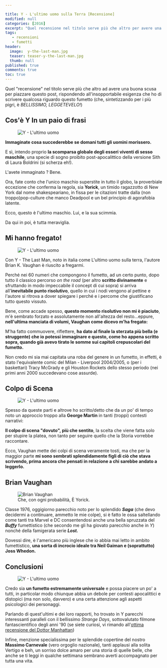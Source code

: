 ```yaml
---

title: Y - L'ultimo uomo sulla Terra [Recensione]
modified: null
categories: [2016]
excerpt: "Quel recensione nel titolo serve più che altro per avere una buona scusa per piazzare questo post, rispondendo all'insopportabile esigenza..."
tags: 
   - recensioni
   - fumetti
header:  
  image:  y-the-last-man.jpg
  teaser: teaser-y-the-last-man.jpg
  thumb: null
published: true
comments: true
toc: true
---
```


Quel "recensione" nel titolo serve più che altro ad avere una buona scusa per piazzare questo post, rispondendo all'insopportabile esigenza che ho di scrivere qualcosa riguardo questo fumetto (che, sintetizzando per i più pigri, è _BELLISSIMO, LEGGETEVELO!_)

## Cos'è Y In un paio di frasi

<figure>
<img src="https://upload.wikimedia.org/wikipedia/en/9/97/Y_-_The_Last_Man_30_-_Ring_of_Truth_04_-_00_-_FC.jpg" alt="Y - L'ultimo uomo">
</figure>

**Immaginate cosa succederebbe se domani tutti gli uomini morissero.** 

E sì, intendo proprio **la scomparsa globale degli esseri viventi di sesso maschile**, una specie di sogno proibito post-apocalittico della versione Sith di Laura Boldrini (si scherza eh!).

L'avete immaginato ? Bene.

Ora, fate conto che l'unico maschio superstite in tutto il globo, la proverbiale eccezione che conferma la regola, sia 
**Yorick**, un timido ragazzotto di New York dal nome shakespeariano, in fissa per le citazioni tratte dalla (non troppo)pop-culture che manco Deadpool e un bel principio di agorafobia latente.

Ecco, questo è l'ultimo maschio. Lui, e la sua scimmia.

Da qui in poi, è tutta meraviglia.

## Mi hanno fregato!

<figure>
<img src="https://upload.wikimedia.org/wikipedia/en/0/04/Y_-_The_Last_Man_23_-_Widow's_Pass_03_-_00_-_FC.jpg" alt="Y - L'ultimo uomo">
</figure>

Con Y - The Last Man, noto in italia come L'ultimo uomo sulla terra, l'autore Brian K. Vaughan è riuscito a fregarmi.

Perché nei 60 numeri che compongono il fumetto, ad un certo punto, dopo tutto il classico percorso *on the road* (per altro **scritto divinamente** e sfruttando in modo impeccabile il concept di cui sopra) si arriva all'**inevitabile punto risolutivo**, quello in cui i nodi vengono al pettine e l'autore si ritrova a dover spiegare i perché e i percome che giustificano tutto questo vissuto.

Bene, come accade spesso, **questo momento risolutivo non mi è piaciuto**, m'è sembrato forzato e assolutamente non all'altezza del resto...eppure, **nell'ultima manciata di volumi, Vaughan come dicevo m'ha fregato:** 

M'ha fatto commuovere, riflettere, **ha dato al finale la sterzata più bella (e struggente) che io potessi immaginare e questo, come ho appena scritto sopra, quando già avevo tirato le somme sui capitoli crepuscolari del fumetto.**

Non credo mi sia mai capitata una roba del genere in un fumetto, in effetti, è stato l'equivalente comic del Milan - Liverpool 2004/2005, o (per i baskettari) Tracy McGrady e gli Houston Rockets dello stesso periodo (nei primi anni 2000 succedevano cose assurde).

## Colpo di Scena

<figure>
<img src="https://upload.wikimedia.org/wikipedia/en/5/51/Y_-_The_Last_Man_31_-_Ring_of_Truth_05_-_00_-_FC.jpg" alt="Y - L'ultimo uomo">
</figure>

Spesso da queste parti e altrove ho scritto/detto che da un po' di tempo noto un approccio troppo alla **George Martin** in tanti (troppi) contesti narrativi:

**Il colpo di scena "dovuto", più che sentito**, la scelta che viene fatta solo per stupire la platea, non tanto per seguire quello che la Storia vorrebbe raccontare.

Ecco, Vaughan mette dei colpi di scena veramente tosti, ma che per la maggior parte **mi sono sembrati splendidamente figli di ciò che stava scrivendo, prima ancora che pensati in relazione a chi sarebbe andato a leggerlo.**

## Brian Vaughan

<figure>
<img src="https://upload.wikimedia.org/wikipedia/commons/thumb/6/6a/10.12.12BrianKVaughanByLuigiNovi1.jpg/800px-10.12.12BrianKVaughanByLuigiNovi1.jpg" alt="Brian Vaughan">
<figcaption>Che, con ogni probabilità, È Yorick.</figcaption>
</figure>

Classe 1976, oggigiorno parecchio noto per lo splendido **_Saga_** (che devo decidermi a continuare, ammetto le mie colpe), si è fatto le ossa saltellando come tanti tra Marvel e DC consentendosi anche una bella spruzzata del _**Buffy**_ fumettistico (che secondo me gli ha giovato parecchio anche in _Y_) nonché della famigerata serie _**Lost.**_

Dovessi dire, è l'americano più inglese che io abbia mai letto in ambito fumettistico, **una sorta di incrocio ideale tra Neil Gaiman e (soprattutto) Joss Whedon.**

## Conclusioni

<figure>
<img src="http://media.dcentertainment.com/sites/default/files/GalleryComics_V_1920x1080_20141300_YLM-book2-CVR_54b02cac52cfd4.73783886.jpg" alt="Y - L'ultimo uomo">
</figure>

Credo sia **un fumetto estremamente universale** e possa piacere un po' a tutti, in particolar modo chiunque abbia un debole per contesti apocalittici e distopici (ma non solo, davvero) e una certa attenzione agli aspetti psicologici dei personaggi. 

Parlando di quest'ultimi e dei loro rapporti, ho trovato in Y parecchi interessanti paralleli con il bellissimo _Strange Days_, sottovalutato filmone fantascientifico degli anni '90 (se siete curiosi, vi rimando all'<a href='http://docmanhattan.blogspot.it/2014/11/strange-days-recensione.html'>ottima recensione del Dottor Manhattan</a>)

Infine, menzione specialissima per le splendide copertine del nostro **Massimo Carnevale** (vero orgoglio nazionale), tanti applausi alla solita Vertigo e beh, un sorriso dolce amaro per una storia di quelle belle, che anche se ti leggi in qualche settimana sembrano averti accompagnato per tutta una vita.
